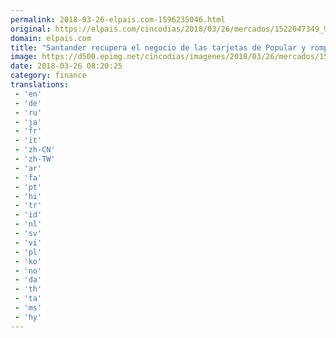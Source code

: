 ```yaml
---
permalink: 2018-03-26-elpais.com-1596235046.html
original: https://elpais.com/cincodias/2018/03/26/mercados/1522047349_999299.html#?ref=rss&format=simple&link=link
domain: elpais.com
title: "Santander recupera el negocio de las tarjetas de Popular y rompe con Värde en WiZink"
image: https://d500.epimg.net/cincodias/imagenes/2018/03/26/mercados/1522047349_999299_1522047562_rrss_normal.jpg
date: 2018-03-26 08:20:25
category: finance
translations: 
 - 'en'
 - 'de'
 - 'ru'
 - 'ja'
 - 'fr'
 - 'it'
 - 'zh-CN'
 - 'zh-TW'
 - 'ar'
 - 'fa'
 - 'pt'
 - 'hi'
 - 'tr'
 - 'id'
 - 'nl'
 - 'sv'
 - 'vi'
 - 'pl'
 - 'ko'
 - 'no'
 - 'da'
 - 'th'
 - 'ta'
 - 'ms'
 - 'hy'
---
```


